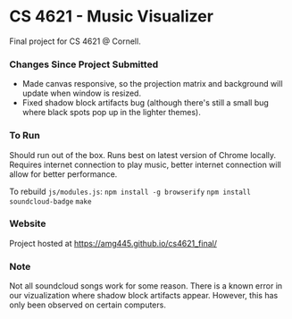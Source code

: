 # CS 4621 - Music Visualizer

Final project for CS 4621 @ Cornell.

### Changes Since Project Submitted
- Made canvas responsive, so the projection matrix and background will update when window is resized.
- Fixed shadow block artifacts bug (although there's still a small bug where black spots pop up in the lighter themes).

### To Run
Should run out of the box.  Runs best on latest version of Chrome locally.  Requires internet connection to play music, better internet connection will allow for better performance.

To rebuild `js/modules.js`:
`npm install -g browserify`
`npm install soundcloud-badge`
`make`


### Website
Project hosted at <a href="https://amg445.github.io/cs4621_final/">https://amg445.github.io/cs4621_final/</a>


### Note
Not all soundcloud songs work for some reason.  There is a known error in our vizualization where shadow block artifacts appear.  However, this has only been observed on certain computers.
